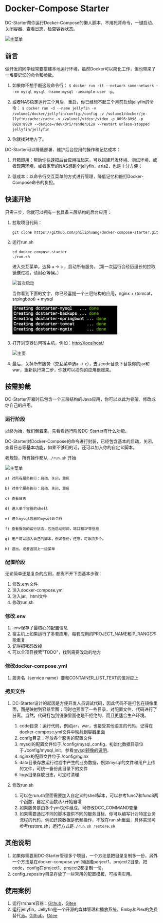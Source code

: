 # Docker-Compose Starter

DC-Starter帮你运行Docker-Compose的懒人脚本，不用死背命令，一键启动、关闭容器、查看日志、检查容器状态。

![主菜单](https://gitee.com/philiphuang/docker-compose-starter/raw/master/docs/done-first-start.png)

## 前言

做开发的同学经常要搭建本地运行环境，虽然Docker可以简化工作，但也带来了一堆要记忆的命令和参数。

  1. 如果你不想手敲这段命令行： ``` $ docker run -it --network some-network --rm mysql mysql -hsome-mysql -uexample-user -p ```。

  2. 或者NAS稳定运行三个月后，重启，你已经想不起三个月前启动jellyfin的命令： ``` $ docker run -d --name jellyfin -v /volume1/docker/jellyfin/config:/config -v /volume1/docker/je-llyfin/cache:/cache -v /volume1/video:/video -p 8096:8096 -p 8920:8920 --device=/dev/dri/renderD128 --restart unless-stopped jellyfin/jellyfin ```

  3. 你就找对地方了。

DC-Starter可以降低部署、维护后台应用的操作和记忆成本：

  1. 开箱即用：帮助你快速把后台应用拉起来，可以搭建开发环境、测试环境、或者现网环境，或者家里的NAS想跑个jellyfin，aria2，也是十分方便；

  2. 低成本：以命令行交互菜单的方式进行管理，降低记忆和敲打Docker-Compose命令的负担。

## 快速开始

只需三步，你就可以拥有一套具备三层结构的后台应用：

1. 拉取项目代码：

    ```
    git clone https://github.com/philiphuang/docker-compose-starter.git
    ```

2. 运行run.sh

    ```
    cd docker-compose-starter
    ./run.sh
    ```
    进入交互菜单，选择 ```a``` -> ```b``` ，启动所有服务。（第一次运行会经历漫长的拉取镜像过程，请耐心等候。）

    ![首次启动](https://gitee.com/philiphuang/docker-compose-starter/raw/master/docs/first-start.png)

    当你看到下面的文字，你已经喜提一个三层结构的应用，nginx + (tomcat，srpingboot) + mysql

    ![首次启动完成](https://github.com/philiphuang/docker-compose-starter/blob/master/docs/done-first-start.png)

3. 打开浏览器访问宿主机，例如：[http://localhost/](http://localhost/)

    ![主页](https://gitee.com/philiphuang/docker-compose-starter/raw/master/docs/home-page.png)

4. 最后，关掉所有服务（交互菜单选```a``` -> ```c```），去./code目录下替换你的jar和war，重新执行第二步，你就可以把你的应用跑起来。

## 按需剪裁

DC-Starter开箱时已包含一个三层结构的Java应用，你可以以此为骨架，修改成你自己的应用。

### 运行阶段

以终为始，我们倒着来，先看看运行阶段DC-Starter有什么功能。

DC-Starter对Docker-Compose的命令进行封装，已经包含基本的启动，关闭，查看日志等基本功能，如果不够用的话，还可以加入你的自定义脚本。

老规矩，所有操作都从 ```./run.sh``` 开始

![主菜单](https://gitee.com/philiphuang/docker-compose-starter/raw/master/docs/main-menu.png)

    a) 对所有服务执行：启动，关闭，重启

    b) 对单个服务执行：启动，关闭，重启

    c) 查看日志

    d) 进入单个容器的shell

    e) 进入mysql容器的mysql命令行

    f) 查看服务的运行状态，包括启动时间，端口和IP等信息

    g) 用户可以加入自己的脚本，例如备份，还原，可添加多个。

    h) 退出，或者返回上一级菜单

### 配置阶段

无论简单还是复杂的应用，都离不开下面基本步骤：

 1. 修改.env文件
 2. 注入docker-compose.yml
 3. 注入jar，html文件
 4. 修改run.sh

### 修改.env
 1. .env保存了最核心的配置信息
 2. 宿主机上如果运行了多套应用，每套应用的PROJECT_NAME和IP_RANGE不能重复
 3. 记得把密码改掉
 4. 可以全项目搜索"TODO"，找到需要改动的地方

### 修改docker-compose.yml
 1. 服务名（service name）要和CONTAINER_LIST_TEXT的值对应上

### 拷贝文件
 1. DC-Starter设计的起因是方便开发人员调试代码，因此代码不是打包在镜像里面，而是映射到容器里面；同时也预置了一些目录，对配置文件、代码进行了分离。当然，代码打包到镜像里面也是不拒绝的，而且更适合生产环境。
     1. code目录：运行代码，例如jar，war，也接受其他语言的代码，记得在docker-compose.yml文件中映射到容器里面
     2. config目录：存放各个服务的配置文件
     3. mysql的配置文件位于./config/mysql_config，初始化数据目录位于./config/mysql_init，参看[mysql镜像的说明](https://hub.docker.com/_/mysql)，
     4. nginx的配置文件位于./config/nginx
     5. data目录存放运行过程中产生的业务数据，例如mysql的文件和用户上传的文件，可统一备份此目录下的文件
     6. logs目录存放日志，可定时清理

 2. 修改run.sh
     1. 可以在run.sh里面需要加入自定义的shell脚本，可以参考func7和func8两个函数，自定义函数从7开始自增
     2. 如果服务是由多个yml文件组成，可修改DCC_COMMAND变量
     3. 如果需要通过不同的脚本提供不同的服务目标，你可以编写针对特定业务流程的代码，例如还原数据是低频操作，不放在run.sh里面，具体实现可参考restore.sh，运行方式是```./run.sh restore.sh```

## 其他说明

1. 如果你需要用DC-Starter管理多个项目，一个方法是把目录复制多一份，另外一个方法是在docker-compose.yml同级建porject1、project2目录，把code，config在project1、project2都复制一份。
 2. config_repositry目录存放了一些常用的配置模板，可按需实用。

## 使用案例
 1. 运行rrshare容器：[Github](https://github.com/philiphuang/rrshare)，[Gitee](https://gitee.com/philiphuang/rrshare)
 2. 运行jellyfin，Jellyfin是一个开源的媒体管理和播放系统，Emby和Plex的免费替代品。[Github](https://github.com/philiphuang/jellyfin)，[Gitee](https://gitee.com/philiphuang/jellyfin)
